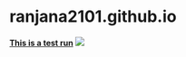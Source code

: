 # ranjana2101.github.io
<html><body><b><u>This is a test run</u></b>
  
  <img src="https://user-images.githubusercontent.com/79617246/109377193-c1456700-78ef-11eb-9698-51455a928afc.jpg">
  
</body></html>
